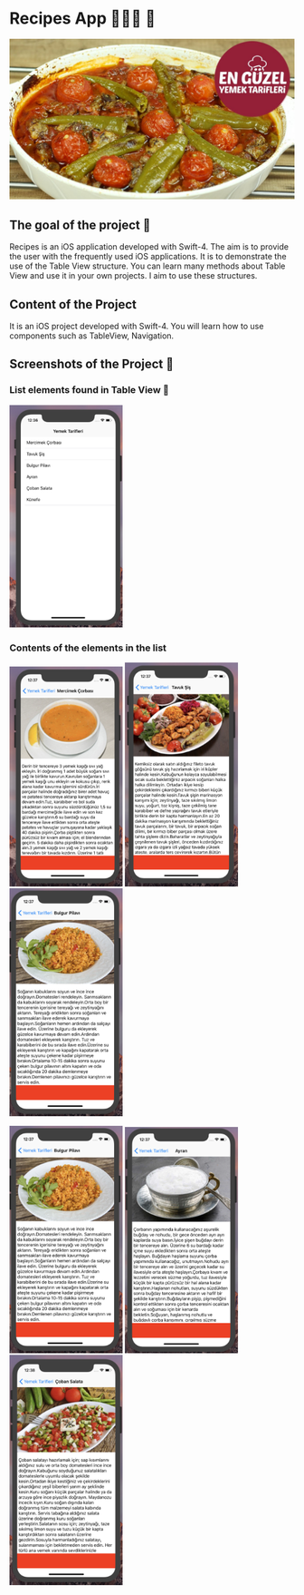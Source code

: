 # Recipes App 👩🏻‍🍳 🥘

![Screenshot](yemek.jpg)

## The goal of the project 👀

Recipes is an iOS application developed with Swift-4. The aim is to provide the user with the frequently used iOS applications.
It is to demonstrate the use of the Table View structure. You can learn many methods about Table View and use it in your own projects.
I aim to use these structures.

## Content of the Project
It is an iOS project developed with Swift-4. You will learn how to use components such as TableView, Navigation. <br>

## Screenshots of the Project 📱

### List elements found in Table View 📜

<img src="img1.png" width="200" />  

### Contents of the elements in the list

<img src="img2.png" width="200" /> <img src="img3.png" width="200" /> <img src="img4.png" width="200" />

<img src="img4.png" width="200" />  <img src="img5.png" width="200" /> <img src="img6.png" width="200" />
